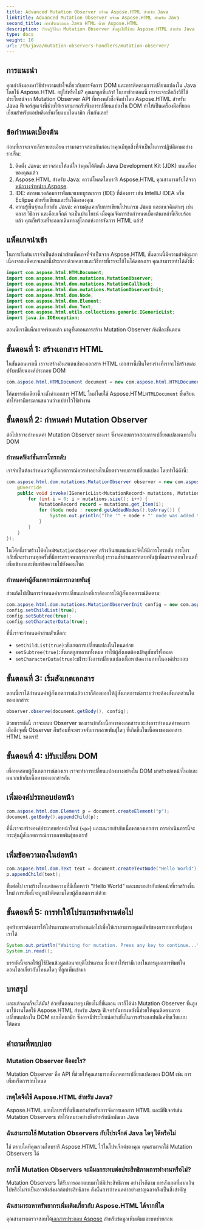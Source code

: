 ```yaml
---
title: Advanced Mutation Observer พร้อม Aspose.HTML สำหรับ Java
linktitle: Advanced Mutation Observer พร้อม Aspose.HTML สำหรับ Java
second_title: การประมวลผล Java HTML ด้วย Aspose.HTML
description: เรียนรู้วิธีนำ Mutation Observer ขั้นสูงไปใช้กับ Aspose.HTML สำหรับ Java เพื่อติดตามการเปลี่ยนแปลง DOM ได้อย่างราบรื่น เจาะลึกคู่มือทีละขั้นตอนของเรา
type: docs
weight: 10
url: /th/java/mutation-observers-handlers/mutation-observer/
---
```

## การแนะนำ
คุณกำลังมองหาวิธีทำความเข้าใจเกี่ยวกับการจัดการ DOM และการติดตามการเปลี่ยนแปลงใน Java โดยใช้ Aspose.HTML อยู่ใช่หรือไม่? คุณมาถูกที่แล้ว! ในบทช่วยสอนนี้ เราจะเจาะลึกถึงวิธีใช้ประโยชน์จาก Mutation Observer API ที่ทรงพลังซึ่งจัดทำโดย Aspose.HTML สำหรับ Java ฟีเจอร์สุดเจ๋งนี้ช่วยให้เราสามารถรับฟังการเปลี่ยนแปลงใน DOM ทำให้เป็นเครื่องมือที่ยอดเยี่ยมสำหรับแอปพลิเคชันเว็บแบบไดนามิก เริ่มกันเลย!
## ข้อกำหนดเบื้องต้น
ก่อนที่เราจะเจาะลึกรายละเอียด เรามาตรวจสอบกันก่อนว่าคุณมีทุกสิ่งที่จำเป็นในการปฏิบัติตามอย่างราบรื่น:
1. ติดตั้ง Java: ตรวจสอบให้แน่ใจว่าคุณได้ติดตั้ง Java Development Kit (JDK) บนเครื่องของคุณแล้ว
2.  Aspose.HTML สำหรับ Java: ดาวน์โหลดไลบรารี Aspose.HTML คุณสามารถรับได้จาก[หน้าวางจำหน่าย Aspose](https://releases.aspose.com/html/java/).
3. IDE: สภาพแวดล้อมการพัฒนาแบบบูรณาการ (IDE) ที่ต้องการ เช่น IntelliJ IDEA หรือ Eclipse สำหรับเขียนและรันโค้ดของคุณ
4. ความรู้พื้นฐานเกี่ยวกับ Java: ความคุ้นเคยกับการเขียนโปรแกรม Java และแนวคิดต่างๆ เช่น คลาส วิธีการ และอ็อบเจ็กต์ จะเป็นประโยชน์
เมื่อคุณจัดการข้อกำหนดเบื้องต้นเหล่านี้เรียบร้อยแล้ว คุณก็พร้อมที่จะออกเดินทางสู่โลกแห่งการจัดการ HTML แล้ว!
## แพ็คเกจนำเข้า
ในการเริ่มต้น เราจำเป็นต้องนำเข้าแพ็คเกจที่จำเป็นจาก Aspose.HTML ขั้นตอนนี้มีความสำคัญมาก เนื่องจากแพ็คเกจเหล่านี้ประกอบด้วยคลาสและวิธีการที่เราจะใช้ในโค้ดของเรา 
คุณสามารถทำได้ดังนี้:
```java
import com.aspose.html.HTMLDocument;
import com.aspose.html.dom.mutations.MutationObserver;
import com.aspose.html.dom.mutations.MutationCallback;
import com.aspose.html.dom.mutations.MutationObserverInit;
import com.aspose.html.dom.Node;
import com.aspose.html.dom.Element;
import com.aspose.html.dom.Text;
import com.aspose.html.utils.collections.generic.IGenericList;
import java.io.IOException;
```
ตอนนี้เรามีแพ็กเกจพร้อมแล้ว มาดูขั้นตอนการสร้าง Mutation Observer กันทีละขั้นตอน
## ขั้นตอนที่ 1: สร้างเอกสาร HTML
ในขั้นตอนแรกนี้ เราจะสร้างอินสแตนซ์ของเอกสาร HTML เอกสารนี้เป็นโครงร่างที่เราจะใช้สร้างและปรับเปลี่ยนองค์ประกอบ DOM
```java
com.aspose.html.HTMLDocument document = new com.aspose.html.HTMLDocument();
```
 โค้ดบรรทัดเดียวนี้จะตั้งค่าเอกสาร HTML ใหม่โดยใช้ Aspose.HTML`HTMLDocument` ชั้นเรียนทำให้เรามีกระดานชนวนว่างเปล่าไว้ใช้ทำงาน
## ขั้นตอนที่ 2: กำหนดค่า Mutation Observer
ต่อไปเราจะกำหนดค่า Mutation Observer ของเรา ซึ่งจะคอยตรวจสอบการเปลี่ยนแปลงเฉพาะใน DOM
### กำหนดฟังก์ชั่นการโทรกลับ
เราจำเป็นต้องกำหนดว่าผู้สังเกตการณ์ควรทำอย่างไรเมื่อตรวจพบการเปลี่ยนแปลง โดยทำได้ดังนี้:
```java
com.aspose.html.dom.mutations.MutationObserver observer = new com.aspose.html.dom.mutations.MutationObserver(new com.aspose.html.dom.mutations.MutationCallback() {
    @Override
    public void invoke(IGenericList<MutationRecord> mutations, MutationObserver mutationObserver) {
        for (int i = 0; i < mutations.size(); i++) {
            MutationRecord record = mutations.get_Item(i);
            for (Node node : record.getAddedNodes().toArray()) {
                System.out.println("The '" + node + "' node was added to the document.");
            }
        }
    }
});
```
 ในโค้ดนี้เราสร้างโค้ดใหม่`MutationObserver` สร้างอินสแตนซ์และจัดให้มีการโทรกลับ การโทรกลับนี้จะทำงานทุกครั้งที่มีการตรวจพบการกลายพันธุ์ เราวนซ้ำผ่านการกลายพันธุ์เพื่อตรวจสอบโหนดที่เพิ่มเข้ามาและพิมพ์ข้อความไปยังคอนโซล
### กำหนดค่าผู้สังเกตการณ์การกลายพันธุ์
ส่วนถัดไปเป็นการกำหนดค่าการเปลี่ยนแปลงที่เราต้องการให้ผู้สังเกตการณ์ติดตาม:
```java
com.aspose.html.dom.mutations.MutationObserverInit config = new com.aspose.html.dom.mutations.MutationObserverInit();
config.setChildList(true);
config.setSubtree(true);
config.setCharacterData(true);
```
ที่นี่เราจะกำหนดค่าสามตัวเลือก:
- `setChildList(true)`:สังเกตการเปลี่ยนแปลงในโหนดย่อย
- `setSubtree(true)`:สังเกตลูกหลานทั้งหมด ทำให้ผู้สังเกตต้องเฝ้าดูซับทรีทั้งหมด
- `setCharacterData(true)`:เฝ้าระวังการเปลี่ยนแปลงเนื้อหาข้อความภายในองค์ประกอบ
## ขั้นตอนที่ 3: เริ่มสังเกตเอกสาร
ตอนนี้เราได้กำหนดค่าผู้สังเกตการณ์แล้ว เราก็ต้องบอกให้ผู้สังเกตการณ์ทราบว่าจะต้องสังเกตส่วนใดของเอกสาร:
```java
observer.observe(document.getBody(), config);
```
ด้วยบรรทัดนี้ เราจะแนบ Observer ของเราเข้ากับเนื้อหาของเอกสารและส่งการกำหนดค่าของเรา เมื่อถึงจุดนี้ Observer ก็พร้อมที่จะตรวจจับการกลายพันธุ์ใดๆ ที่เกิดขึ้นในเนื้อหาของเอกสาร HTML ของเรา!
## ขั้นตอนที่ 4: ปรับเปลี่ยน DOM
เพื่อทดสอบผู้สังเกตการณ์ของเรา เราจะทำการเปลี่ยนแปลงบางอย่างใน DOM มาสร้างย่อหน้าใหม่และผนวกเข้ากับเนื้อหาของเอกสารกัน
## เพิ่มองค์ประกอบย่อหน้า
```java
com.aspose.html.dom.Element p = document.createElement("p");
document.getBody().appendChild(p);
```
ที่นี่เราจะสร้างองค์ประกอบย่อหน้าใหม่ (`<p>`) และผนวกเข้ากับเนื้อหาของเอกสาร การดำเนินการนี้จะกระตุ้นผู้สังเกตการณ์การกลายพันธุ์ของเรา!
## เพิ่มข้อความลงในย่อหน้า
```java
com.aspose.html.dom.Text text = document.createTextNode("Hello World");
p.appendChild(text);
```
ขั้นต่อไป เราสร้างโหนดข้อความที่มีเนื้อหาว่า "Hello World" และผนวกเข้ากับย่อหน้าที่เราสร้างขึ้นใหม่ การเพิ่มนี้จะถูกเฝ้าติดตามโดยผู้สังเกตการณ์ด้วย
## ขั้นตอนที่ 5: การทำให้โปรแกรมทำงานต่อไป
สุดท้ายเราต้องการให้โปรแกรมของเราทำงานต่อไปเพื่อให้เราสามารถดูผลลัพธ์ของการกลายพันธุ์ของเราได้ 
```java
System.out.println("Waiting for mutation. Press any key to continue...");
System.in.read();
```
บรรทัดนี้จะรอให้ผู้ใช้ป้อนข้อมูลก่อนจะยุติโปรแกรม ซึ่งจะทำให้เรามีเวลาในการดูผลการพิมพ์ในคอนโซลเกี่ยวกับโหนดใดๆ ที่ถูกเพิ่มเข้ามา
## บทสรุป
และแล้วคุณก็จะได้มัน! ด้วยขั้นตอนง่ายๆ เพียงไม่กี่ขั้นตอน เราก็ได้นำ Mutation Observer ขั้นสูงมาใช้งานโดยใช้ Aspose.HTML สำหรับ Java ฟีเจอร์อันทรงพลังนี้ช่วยให้คุณติดตามการเปลี่ยนแปลงใน DOM แบบไดนามิก ซึ่งอาจมีประโยชน์อย่างยิ่งในการสร้างแอปพลิเคชันเว็บแบบโต้ตอบ

## คำถามที่พบบ่อย
### Mutation Observer คืออะไร?
Mutation Observer คือ API ที่ช่วยให้คุณสามารถสังเกตการเปลี่ยนแปลงของ DOM เช่น การเพิ่มหรือการลบโหนด
### เหตุใดจึงใช้ Aspose.HTML สำหรับ Java?
Aspose.HTML มอบไลบรารีที่แข็งแกร่งสำหรับการจัดการเอกสาร HTML และมีฟีเจอร์เช่น Mutation Observers ทำให้เหมาะอย่างยิ่งสำหรับนักพัฒนา Java
### ฉันสามารถใช้ Mutation Observers กับโปรเจ็กต์ Java ใดๆ ได้หรือไม่
ใช่ ตราบใดที่คุณรวมไลบรารี Aspose.HTML ไว้ในโปรเจ็กต์ของคุณ คุณสามารถใช้ Mutation Observers ได้
### การใช้ Mutation Observers จะมีผลกระทบต่อประสิทธิภาพการทำงานหรือไม่?
Mutation Observers ได้รับการออกแบบมาให้มีประสิทธิภาพ อย่างไรก็ตาม การสังเกตที่มากเกินไปหรือไม่จำเป็นอาจยังส่งผลต่อประสิทธิภาพ ดังนั้นการกำหนดค่าอย่างชาญฉลาดจึงเป็นสิ่งสำคัญ
### ฉันสามารถหาทรัพยากรเพิ่มเติมเกี่ยวกับ Aspose.HTML ได้จากที่ใด
 คุณสามารถตรวจสอบได้[เอกสารประกอบ Aspose](https://reference.aspose.com/html/java/) สำหรับข้อมูลเพิ่มเติมและบทช่วยสอน